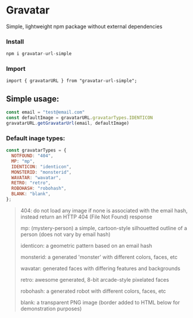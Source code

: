 # Gravatar

Simple, lightweight npm package without external dependencies

### Install
```javascript
npm i gravatar-url-simple
```
### Import
```
import { gravatarURL } from "gravatar-url-simple";
```

## Simple usage:

```javascript
const email = "test@email.com"
const defaultImage = gravatarURL.gravatarTypes.IDENTICON
gravatarURL.getGravatarUrl(email, defaultImage)
```

### Default inage types:

```javascript
const gravatarTypes = {
  NOTFOUND: "404",
  MP: "mp",
  IDENTICON: "identicon",
  MONSTERID: "monsterid",
  WAVATAR: "wavatar",
  RETRO: "retro",
  ROBOHASH: "robohash",
  BLANK: "blank",
};
```


> 404: do not load any image if none is associated with the email hash, instead return an HTTP 404 (File Not Found) response
> 
> mp: (mystery-person) a simple, cartoon-style silhouetted outline of a person (does not vary by email hash)
> 
> identicon: a geometric pattern based on an email hash
> 
> monsterid: a generated 'monster' with different colors, faces, etc
> 
> wavatar: generated faces with differing features and backgrounds
> 
> retro: awesome generated, 8-bit arcade-style pixelated faces
> 
> robohash: a generated robot with different colors, faces, etc
> 
> blank: a transparent PNG image (border added to HTML below for demonstration purposes)




